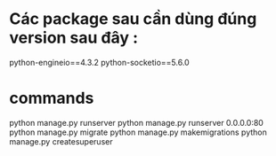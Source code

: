 # Các package sau cần dùng đúng version sau đây :
python-engineio==4.3.2
python-socketio==5.6.0


# commands
python manage.py runserver
python manage.py runserver 0.0.0.0:80
python manage.py migrate
python manage.py makemigrations
python manage.py createsuperuser
